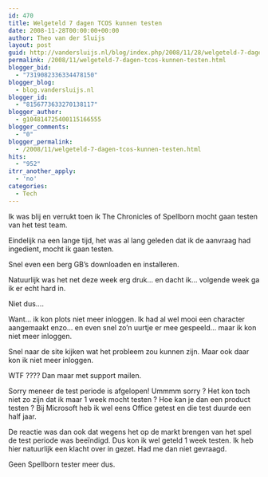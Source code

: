 ```yaml
---
id: 470
title: Welgeteld 7 dagen TCOS kunnen testen
date: 2008-11-28T00:00:00+00:00
author: Theo van der Sluijs
layout: post
guid: http://vandersluijs.nl/blog/index.php/2008/11/28/welgeteld-7-dagen-tcos-kunnen-testen/
permalink: /2008/11/welgeteld-7-dagen-tcos-kunnen-testen.html
blogger_bid:
  - "7319082336334478150"
blogger_blog:
  - blog.vandersluijs.nl
blogger_id:
  - "8156773633270138117"
blogger_author:
  - g104814725400115166555
blogger_comments:
  - "0"
blogger_permalink:
  - /2008/11/welgeteld-7-dagen-tcos-kunnen-testen.html
hits:
  - "952"
itrr_another_apply:
  - 'no'
categories:
  - Tech
---
```

Ik was blij en verrukt toen ik The Chronicles of Spellborn mocht gaan testen van het test team. 

Eindelijk na een lange tijd, het was al lang geleden dat ik de aanvraag had ingedient, mocht ik gaan testen.

Snel even een berg GB&#8217;s downloaden en installeren.

Natuurlijk was het net deze week erg druk&#8230; en dacht ik&#8230; volgende week ga ik er echt hard in.

Niet dus&#8230;.

<a name="more"></a>

Want&#8230; ik kon plots niet meer inloggen. Ik had al wel mooi een character aangemaakt enzo&#8230; en even snel zo&#8217;n uurtje er mee gespeeld&#8230; maar ik kon niet meer inloggen.

Snel naar de site kijken wat het probleem zou kunnen zijn. Maar ook daar kon ik niet meer inloggen.

WTF ???? Dan maar met support mailen.

Sorry meneer de test periode is afgelopen! Ummmm sorry ? Het kon toch niet zo zijn dat ik maar 1 week mocht testen ? Hoe kan je dan een product testen ? Bij Microsoft heb ik wel eens Office getest en die test duurde een half jaar.

De reactie was dan ook dat wegens het op de markt brengen van het spel de test periode was beeïndigd. Dus kon ik wel geteld 1 week testen. Ik heb hier natuurlijk een klacht over in gezet. Had me dan niet gevraagd.

Geen Spellborn tester meer dus.

&nbsp;